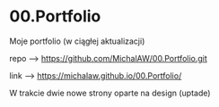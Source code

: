 # 00.Portfolio
Moje portfolio (w ciągłej aktualizacji)

repo --> https://github.com/MichalAW/00.Portfolio.git

link --> https://michalaw.github.io/00.Portfolio/

W trakcie dwie nowe strony oparte na design (uptade)